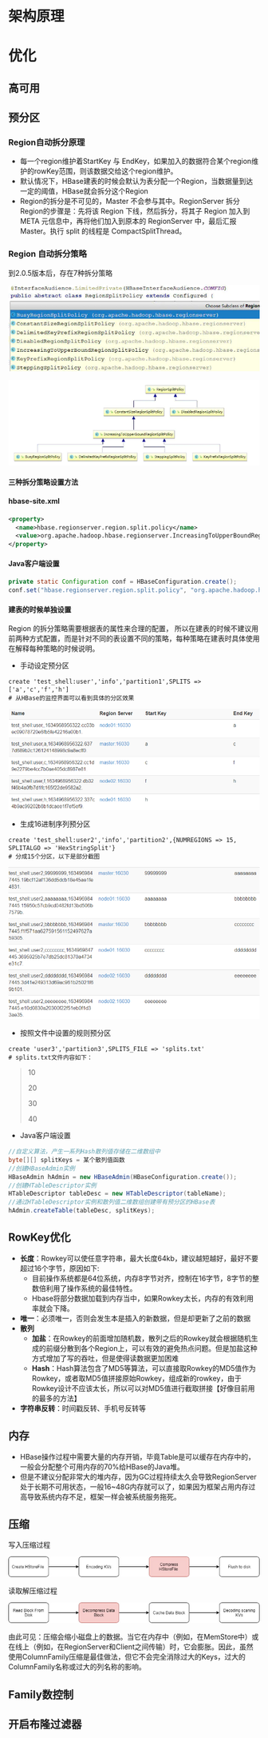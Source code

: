 # 架构原理

# 优化

## 高可用

## 预分区

### Region自动拆分原理

- 每一个region维护着StartKey 与 EndKey，如果加入的数据符合某个region维护的rowKey范围，则该数据交给这个region维护。
- 默认情况下，HBase建表的时候会默认为表分配一个Region，当数据量到达一定的阈值，HBase就会拆分这个Region
- Region的拆分是不可见的，Master 不会参与其中。RegionServer 拆分 Region的步骤是：先将该 Region 下线，然后拆分，将其子 Region 加入到 META 元信息中，再将他们加入到原本的 RegionServer 中，最后汇报 Master。执行 split 的线程是 CompactSplitThread。

### Region 自动拆分策略

到2.0.5版本后，存在7种拆分策略

![img](HBase%E6%9E%B6%E6%9E%84%E5%8E%9F%E7%90%86%E4%B8%8E%E4%BC%98%E5%8C%96.assets/webp0.webp)

![img](HBase%E6%9E%B6%E6%9E%84%E5%8E%9F%E7%90%86%E4%B8%8E%E4%BC%98%E5%8C%96.assets/webp.webp)

#### 三种拆分策略设置方法

#### hbase-site.xml

```xml
<property> 
  <name>hbase.regionserver.region.split.policy</name> 
  <value>org.apache.hadoop.hbase.regionserver.IncreasingToUpperBoundRegionSplitPolicy</value> 
</property>
```

#### Java客户端设置

```java
private static Configuration conf = HBaseConfiguration.create();
conf.set("hbase.regionserver.region.split.policy", "org.apache.hadoop.hbase.regionserver.SteppingSplitPolicy");
```

#### 建表的时候单独设置

Region 的拆分策略需要根据表的属性来合理的配置， 所以在建表的时候不建议用前两种方式配置，而是针对不同的表设置不同的策略，每种策略在建表时具体使用在解释每种策略的时候说明。

- 手动设定预分区

```shell
create 'test_shell:user','info','partition1',SPLITS => ['a','c','f','h']
# 从HBase的监控界面可以看到具体的分区效果
```

![image-20211023141506916](HBase%E6%9E%B6%E6%9E%84%E5%8E%9F%E7%90%86%E4%B8%8E%E4%BC%98%E5%8C%96.assets/image-20211023141506916.png)

- 生成16进制序列预分区

```shell
create 'test_shell:user2','info','partition2',{NUMREGIONS => 15, SPLITALGO => 'HexStringSplit'}
# 分成15个分区，以下是部分截图
```

![image-20211023142035883](HBase%E6%9E%B6%E6%9E%84%E5%8E%9F%E7%90%86%E4%B8%8E%E4%BC%98%E5%8C%96.assets/image-20211023142035883.png)

- 按照文件中设置的规则预分区

```shell
create 'user3','partition3',SPLITS_FILE => 'splits.txt'
# splits.txt文件内容如下：
```

> 10
>
> 20
>
> 30
>
> 40

- Java客户端设置

```java
//自定义算法，产生一系列Hash散列值存储在二维数组中
byte[][] splitKeys = 某个散列值函数
//创建HBaseAdmin实例
HBaseAdmin hAdmin = new HBaseAdmin(HBaseConfiguration.create());
//创建HTableDescriptor实例
HTableDescriptor tableDesc = new HTableDescriptor(tableName);
//通过HTableDescriptor实例和散列值二维数组创建带有预分区的HBase表
hAdmin.createTable(tableDesc, splitKeys);
```

## RowKey优化

- **长度**：Rowkey可以使任意字符串，最大长度64kb，建议越短越好，最好不要超过16个字节，原因如下:
  - 目前操作系统都是64位系统，内存8字节对齐，控制在16字节，8字节的整数倍利用了操作系统的最佳特性。
  - Hbase将部分数据加载到内存当中，如果Rowkey太长，内存的有效利用率就会下降。
- **唯一**：必须唯一，否则会发生本是插入的新数据，但是却更新了之前的数据
- **散列**
  - **加盐**：在Rowkey的前面增加随机数，散列之后的Rowkey就会根据随机生成的前缀分散到各个Region上，可以有效的避免热点问题。但是加盐这种方式增加了写的吞吐，但是使得读数据更加困难
  - **Hash**：Hash算法包含了MD5等算法，可以直接取Rowkey的MD5值作为Rowkey，或者取MD5值拼接原始Rowkey，组成新的rowkey，由于Rowkey设计不应该太长，所以可以对MD5值进行截取拼接【好像目前用的最多的方法】
- **字符串反转**：时间戳反转、手机号反转等

## 内存

-  HBase操作过程中需要大量的内存开销，毕竟Table是可以缓存在内存中的，一般会分配整个可用内存的70%给HBase的Java堆。
- 但是不建议分配非常大的堆内存，因为GC过程持续太久会导致RegionServer处于长期不可用状态，一般16~48G内存就可以了，如果因为框架占用内存过高导致系统内存不足，框架一样会被系统服务拖死。

## 压缩

写入压缩过程

![img](HBase%E6%9E%B6%E6%9E%84%E5%8E%9F%E7%90%86%E4%B8%8E%E4%BC%98%E5%8C%96.assets/20200722100615598.jpg)

读取解压缩过程

![img](HBase%E6%9E%B6%E6%9E%84%E5%8E%9F%E7%90%86%E4%B8%8E%E4%BC%98%E5%8C%96.assets/20200722100633751.jpg)

由此可见：压缩会缩小磁盘上的数据。当它在内存中（例如，在MemStore中）或在线上（例如，在RegionServer和Client之间传输）时，它会膨胀。因此，虽然使用ColumnFamily压缩是最佳做法，但它不会完全消除过大的Keys，过大的ColumnFamily名称或过大的列名称的影响。

## Family数控制



## 开启布隆过滤器

